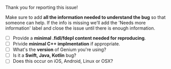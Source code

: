 Thank you for reporting this issue!

Make sure to add **all the information needed to understand the bug** so that someone can help. If the info is missing we'll add the 'Needs more information' label and close the issue until there is enough information.

- [ ] Provide a **minimal .fidl/fdepl content needed for reproducing**.
- [ ] Privide **minimal C++ implmentation** if appropriate.
- [ ] What's the **version** of Genium you're using?
- [ ] Is it a **Swift, Java, Kotlin** bug?
- [ ] Does this occur on iOS, Android, Linux or OSX?
